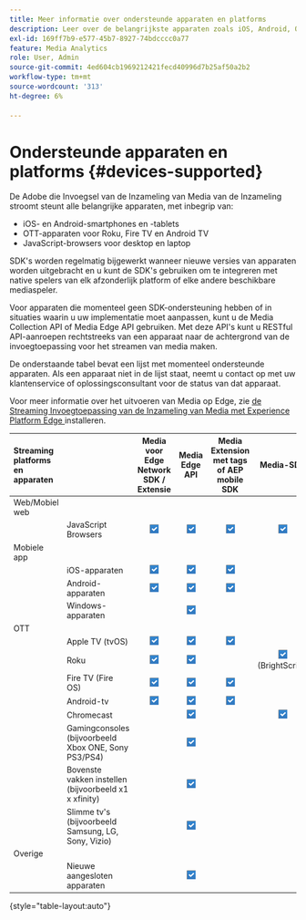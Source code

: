 ```yaml
---
title: Meer informatie over ondersteunde apparaten en platforms
description: Leer over de belangrijkste apparaten zoals iOS, Android, OTT apparaten, en de browsers van JavaScript die de het stromen Invoegsel van de Inzameling van Media steunt.
exl-id: 169ff7b9-e577-45b7-8927-74bdcccc0a77
feature: Media Analytics
role: User, Admin
source-git-commit: 4ed604cb1969212421fecd40996d7b25af50a2b2
workflow-type: tm+mt
source-wordcount: '313'
ht-degree: 6%

---
```


# Ondersteunde apparaten en platforms {#devices-supported}

De Adobe die Invoegsel van de Inzameling van Media van de Inzameling stroomt steunt alle belangrijke apparaten, met inbegrip van:

* iOS- en Android-smartphones en -tablets
* OTT-apparaten voor Roku, Fire TV en Android TV
* JavaScript-browsers voor desktop en laptop

SDK&#39;s worden regelmatig bijgewerkt wanneer nieuwe versies van apparaten worden uitgebracht en u kunt de SDK&#39;s gebruiken om te integreren met native spelers van elk afzonderlijk platform of elke andere beschikbare mediaspeler.

Voor apparaten die momenteel geen SDK-ondersteuning hebben of in situaties waarin u uw implementatie moet aanpassen, kunt u de Media Collection API of Media Edge API gebruiken. Met deze API&#39;s kunt u RESTful API-aanroepen rechtstreeks van een apparaat naar de achtergrond van de invoegtoepassing voor het streamen van media maken.

De onderstaande tabel bevat een lijst met momenteel ondersteunde apparaten. Als een apparaat niet in de lijst staat, neemt u contact op met uw klantenservice of oplossingsconsultant voor de status van dat apparaat.

Voor meer informatie over het uitvoeren van Media op Edge, zie [ de Streaming Invoegtoepassing van de Inzameling van Media met Experience Platform Edge ](/help/implementation/edge/implementation-edge.md) installeren.

| Streaming platforms en apparaten | | Media voor Edge Network SDK / Extensie | Media Edge API | Media Extension met tags of AEP mobile SDK | Media-SDK | Media Collection-API |
|:---|:---|:---:|:---:|:---:|:---:|:---:|
| Web/Mobiel web | | | | | |
| | JavaScript Browsers | ![ Gesteund ](/help/assets/icon-blue-check.png) | ![ Gesteund ](/help/assets/icon-blue-check.png) | ![ Gesteund ](/help/assets/icon-blue-check.png) | ![ Gesteund ](/help/assets/icon-blue-check.png) | ![ Gesteund ](/help/assets/icon-blue-check.png) |
| Mobiele app | | | | | |
| | iOS-apparaten | ![ Gesteund ](/help/assets/icon-blue-check.png) | ![ Gesteund ](/help/assets/icon-blue-check.png) | ![ Gesteund ](/help/assets/icon-blue-check.png) | | ![ Gesteund ](/help/assets/icon-blue-check.png) | |
| | Android-apparaten | ![ Gesteund ](/help/assets/icon-blue-check.png) | ![ Gesteund ](/help/assets/icon-blue-check.png) | ![ Gesteund ](/help/assets/icon-blue-check.png) | | ![ Gesteund ](/help/assets/icon-blue-check.png) |
| | Windows-apparaten | | ![ Gesteund ](/help/assets/icon-blue-check.png) | | | ![ Gesteund ](/help/assets/icon-blue-check.png) |
| OTT | | | | | | |
| | Apple TV (tvOS) | ![ Gesteund ](/help/assets/icon-blue-check.png) | ![ Gesteund ](/help/assets/icon-blue-check.png) | ![ Gesteund ](/help/assets/icon-blue-check.png) | | ![ Gesteund ](/help/assets/icon-blue-check.png) |
| | Roku | ![ Gesteund ](/help/assets/icon-blue-check.png) | ![ Gesteund ](/help/assets/icon-blue-check.png) | | ![ Gesteund ](/help/assets/icon-blue-check.png)<br> (BrightScript) | ![ Gesteund ](/help/assets/icon-blue-check.png)<br> (inheems) |
| | Fire TV (Fire OS) | ![ Gesteund ](/help/assets/icon-blue-check.png) | ![ Gesteund ](/help/assets/icon-blue-check.png) | ![ Gesteund ](/help/assets/icon-blue-check.png) | | ![ Gesteund ](/help/assets/icon-blue-check.png) |
| | Android-tv | ![ Gesteund ](/help/assets/icon-blue-check.png) | ![ Gesteund ](/help/assets/icon-blue-check.png) | ![ Gesteund ](/help/assets/icon-blue-check.png) | | ![ Gesteund ](/help/assets/icon-blue-check.png) |
| | Chromecast | | ![ Gesteund ](/help/assets/icon-blue-check.png) | | ![ Gesteund ](/help/assets/icon-blue-check.png) | ![ Gesteund ](/help/assets/icon-blue-check.png) |
| | Gamingconsoles (bijvoorbeeld Xbox ONE, Sony PS3/PS4) | | ![ Gesteund ](/help/assets/icon-blue-check.png) | | | ![ Gesteund ](/help/assets/icon-blue-check.png) |
| | Bovenste vakken instellen (bijvoorbeeld x1 x xfinity) | | ![ Gesteund ](/help/assets/icon-blue-check.png) | | | ![ Gesteund ](/help/assets/icon-blue-check.png) |
| | Slimme tv&#39;s (bijvoorbeeld Samsung, LG, Sony, Vizio) | | ![ Gesteund ](/help/assets/icon-blue-check.png) | | | ![ Gesteund ](/help/assets/icon-blue-check.png) |
| Overige | | | | | | |
| | Nieuwe aangesloten apparaten | | ![ Gesteund ](/help/assets/icon-blue-check.png) | | | ![ Gesteund ](/help/assets/icon-blue-check.png) |

{style="table-layout:auto"}
